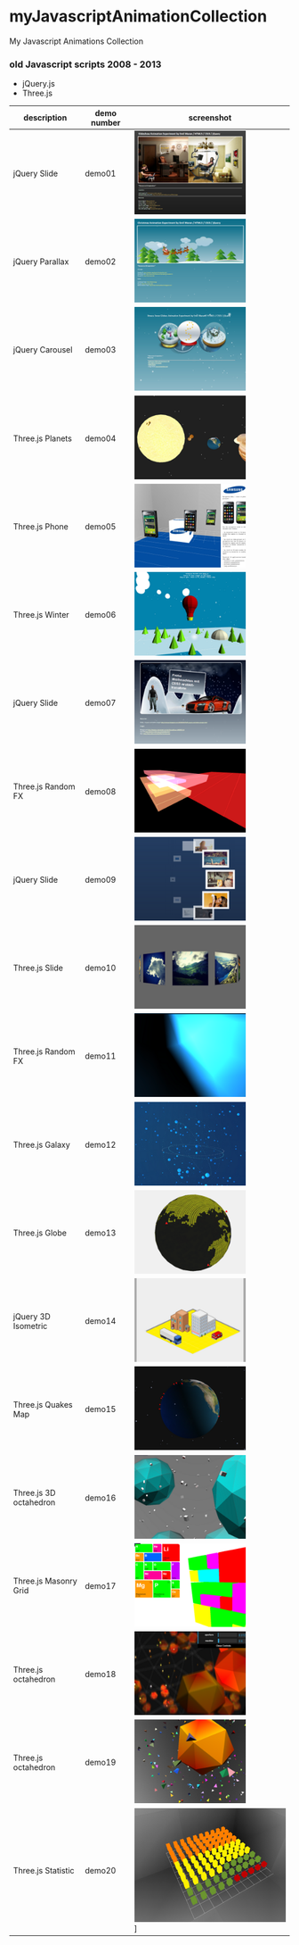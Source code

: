 # myJavascriptAnimationCollection
My Javascript Animations Collection

### old Javascript scripts 2008 - 2013
- jQuery.js
- Three.js



description|demo number|screenshot
-----|-----|-----
jQuery Slide| demo01 | <img src="https://raw.githubusercontent.com/maranemil/myJavascriptAnimationCollection/main/screenshots/demo01.png"  height="150"/>
jQuery Parallax|  demo02 | <img src="https://raw.githubusercontent.com/maranemil/myJavascriptAnimationCollection/main/screenshots/demo02.png"  height="150"/>
jQuery Carousel|  demo03 | <img src="https://raw.githubusercontent.com/maranemil/myJavascriptAnimationCollection/main/screenshots/demo03.png"  height="150"/>
Three.js Planets|  demo04 | <img src="https://raw.githubusercontent.com/maranemil/myJavascriptAnimationCollection/main/screenshots/demo04.png"  height="150"/>
Three.js  Phone |  demo05 | <img src="https://raw.githubusercontent.com/maranemil/myJavascriptAnimationCollection/main/screenshots/demo05.png"  height="150"/>
Three.js  Winter|  demo06 | <img src="https://raw.githubusercontent.com/maranemil/myJavascriptAnimationCollection/main/screenshots/demo06.png"  height="150"/>
jQuery Slide|  demo07 | <img src="https://raw.githubusercontent.com/maranemil/myJavascriptAnimationCollection/main/screenshots/demo07.png"  height="150"/>
Three.js Random FX|  demo08 | <img src="https://raw.githubusercontent.com/maranemil/myJavascriptAnimationCollection/main/screenshots/demo08.png"  height="150"/>
jQuery Slide|  demo09 | <img src="https://raw.githubusercontent.com/maranemil/myJavascriptAnimationCollection/main/screenshots/demo09.png"  height="150"/>
Three.js Slide|  demo10 | <img src="https://raw.githubusercontent.com/maranemil/myJavascriptAnimationCollection/main/screenshots/demo10.png"  height="150"/>
Three.js Random FX|  demo11 | <img src="https://raw.githubusercontent.com/maranemil/myJavascriptAnimationCollection/main/screenshots/demo11.png"  height="150"/>
Three.js Galaxy|  demo12 | <img src="https://raw.githubusercontent.com/maranemil/myJavascriptAnimationCollection/main/screenshots/demo12.png"  height="150"/>
Three.js Globe|  demo13 | <img src="https://raw.githubusercontent.com/maranemil/myJavascriptAnimationCollection/main/screenshots/demo13.png"  height="150"/>
jQuery 3D Isometric|  demo14 | <img src="https://raw.githubusercontent.com/maranemil/myJavascriptAnimationCollection/main/screenshots/demo14.png"  height="150"/>
Three.js Quakes Map|  demo15 | <img src="https://raw.githubusercontent.com/maranemil/myJavascriptAnimationCollection/main/screenshots/demo15.png"  height="150"/>
Three.js 3D octahedron|  demo16 | <img src="https://raw.githubusercontent.com/maranemil/myJavascriptAnimationCollection/main/screenshots/demo16.png"  height="150"/>
Three.js Masonry Grid |  demo17 | <img src="https://raw.githubusercontent.com/maranemil/myJavascriptAnimationCollection/main/screenshots/demo17.png"  height="150"/>
Three.js octahedron|  demo18 | <img src="https://raw.githubusercontent.com/maranemil/myJavascriptAnimationCollection/main/screenshots/demo18.png"  height="150"/>
Three.js octahedron|  demo19 | <img src="https://raw.githubusercontent.com/maranemil/myJavascriptAnimationCollection/main/screenshots/demo19.png"  height="150"/>
Three.js Statistic|  demo20 | ![Editor Screen](https://raw.githubusercontent.com/maranemil/myJavascriptAnimationCollection/main/screenshots/demo20.png)]
